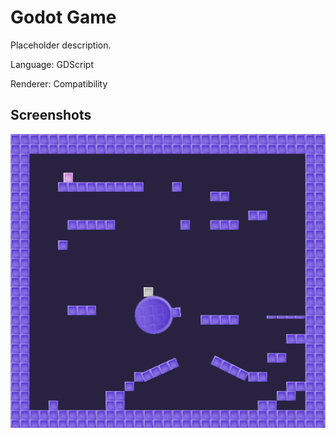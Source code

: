 # Godot Game

Placeholder description.

Language: GDScript

Renderer: Compatibility

## Screenshots

![Screenshot](screenshots/kinematic.png)
